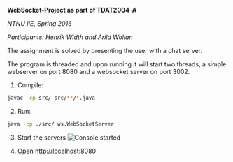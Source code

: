 **WebSocket-Project as part of  TDAT2004-A**

*NTNU IIE, Spring 2016*

*Participants: Henrik Width and Arild Wollan*

The assignment is solved by presenting the user with a chat server.

The program is threaded and upon running it will start two threads, a simple webserver on port 8080 and a websocket server on port 3002.

1. Compile:
```sh
javac -cp src/ src/**/*.java
```

2. Run:
```sh
java -cp ./src/ ws.WebSocketServer
```

3. Start the servers
![Console started](https://github.com/ArildWollan/WebSocket/blob/master/src/console.png)



4. Open http://localhost:8080
